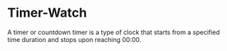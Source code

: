 # Timer-Watch
A timer or countdown timer is a type of clock that starts from a specified time duration and stops upon reaching 00:00. 
